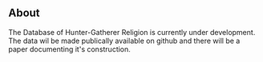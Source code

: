 ## About

The Database of Hunter-Gatherer Religion is currently under development. The data wil be made publically available on github and there will be a paper documenting it's construction. 
